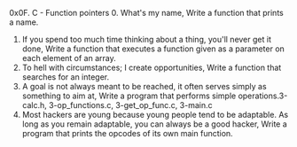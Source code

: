 0x0F. C - Function pointers
0. What's my name, Write a function that prints a name.
1. If you spend too much time thinking about a thing, you'll never get it done, Write a function that executes a function given as a parameter on each element of an array.
2. To hell with circumstances; I create opportunities, Write a function that searches for an integer.
3. A goal is not always meant to be reached, it often serves simply as something to aim at, Write a program that performs simple operations.3-calc.h, 3-op_functions.c, 3-get_op_func.c, 3-main.c
4. Most hackers are young because young people tend to be adaptable. As long as you remain adaptable, you can always be a good hacker, Write a program that prints the opcodes of its own main function.
